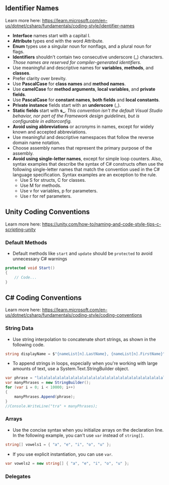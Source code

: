 
## Identifier Names
Learn more here: https://learn.microsoft.com/en-us/dotnet/csharp/fundamentals/coding-style/identifier-names

 - <b>Interface</b> names start with a capital I.
 - <b>Attribute</b> types end with the word Attribute.
 - <b>Enum</b> types use a singular noun for nonflags, and a plural noun for flags.
 - <b>Identifiers</b> shouldn't contain two consecutive underscore (_) characters. <i>Those names are reserved for compiler-generated identifiers</i>.
 - Use meaningful and descriptive names for <b>variables</b>, <b>methods</b>, and <b>classes</b>.
 - Prefer clarity over brevity.
 - Use <b>PascalCase</b> for <b>class names</b> and <b>method names</b>.
 - Use <b>camelCase</b> for <b>method arguments</b>, <b>local variables</b>, and <b>private fields</b>.
 - Use <b>PascalCase</b> for <b>constant names</b>, <b>both fields</b> and <b>local constants</b>.
 - <b>Private instance</b> fields start with an <b>underscore</b> (_).
 - <b>Static fields</b> start with <b>s_</b>. <i>This convention isn't the default Visual Studio behavior, nor part of the Framework design guidelines, but is configurable in editorconfig.</i>
 - <b>Avoid using abbreviations</b> or acronyms in names, except for widely known and accepted abbreviations.
 - Use meaningful and descriptive namespaces that follow the reverse domain name notation.
 - Choose assembly names that represent the primary purpose of the assembly.
 - <b>Avoid using single-letter names</b>, except for simple loop counters. Also, syntax examples that describe the syntax of C# constructs often use the following single-letter names that match the convention used in the C# language specification. Syntax examples are an exception to the rule.
    - Use S for structs, C for classes.
    - Use M for methods.
    - Use v for variables, p for parameters.
    - Use r for ref parameters.

## Unity Coding Conventions
Learn more here: https://unity.com/how-to/naming-and-code-style-tips-c-scripting-unity

### Default Methods
 - Default methods like ```start``` and ```update``` should be ```protected``` to avoid unnecessary C# warnings
```C#
protected void Start()
{
    // Code...
}
```

## C# Coding Conventions
Learn more here: https://learn.microsoft.com/en-us/dotnet/csharp/fundamentals/coding-style/coding-conventions

### String Data
- Use string interpolation to concatenate short strings, as shown in the following code.
```C#
string displayName = $"{nameList[n].LastName}, {nameList[n].FirstName}";
```
- To append strings in loops, especially when you're working with large amounts of text, use a System.Text.StringBuilder object.
```C#
var phrase = "lalalalalalalalalalalalalalalalalalalalalalalalalalalalalala";
var manyPhrases = new StringBuilder();
for (var i = 0; i < 10000; i++)
{
    manyPhrases.Append(phrase);
}
//Console.WriteLine("tra" + manyPhrases);
```

### Arrays
 - Use the concise syntax when you initialize arrays on the declaration line. In the following example, you can't use ```var``` instead of ```string[]```.
```C#
string[] vowels1 = { "a", "e", "i", "o", "u" };
```
 - If you use explicit instantiation, you can use ```var```.
```C#
var vowels2 = new string[] { "a", "e", "i", "o", "u" };
```

### Delegates

